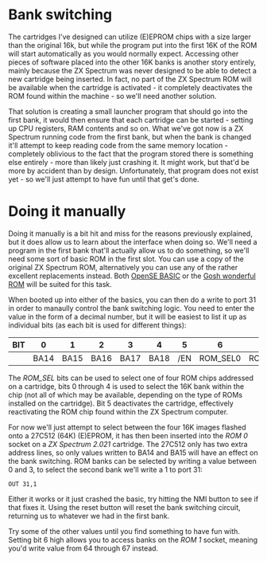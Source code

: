 # Bank switching
The cartridges I've designed can utilize (E)EPROM chips with a size larger than the original 16k, but while the program put into the first 16K of the ROM will start automatically as you would normally expect. Accessing other pieces of software placed into the other 16K banks is another story entirely, mainly because the ZX Spectrum was never designed to be able to detect a new cartridge being inserted. In fact, no part of the ZX Spectrum ROM will be available when the cartridge is activated - it completely deactivates the ROM found within the machine - so we'll need another solution.

That solution is creating a small launcher program that should go into the first bank, it would then ensure that each cartridge can be started - setting up CPU registers, RAM contents and so on. What we've got now is a ZX Spectrum running code from the first bank, but when the bank is changed it'll attempt to keep reading code from the same memory location - completely oblivious to the fact that the program stored there is something else entirely - more than likely just crashing it. It might work, but that'd be more by accident than by design. Unfortunately, that program does not exist yet - so we'll just attempt to have fun until that get's done.

# Doing it manually
Doing it manually is a bit hit and miss for the reasons previously explained, but it does allow us to learn about the interface when doing so. We'll need a program in the first bank that'll actually allow us to do something, so we'll need some sort of basic ROM in the first slot. You can use a copy of the original ZX Spectrum ROM, alternatively you can use any of the rather excellent replacements instead. Both [OpenSE BASIC](https://sourceforge.net/projects/sebasic/) or the [Gosh wonderful ROM](https://k1.spdns.de/Vintage/Sinclair/82/Sinclair%20ZX%20Spectrum/ROMs/gw03%20'gosh%2C%20wonderful'%20(Geoff%20Wearmouth)/gw03%20info.htm) will be suited for this task.

When booted up into either of the basics, you can then do a write to port 31 in order to manaully control the bank switching logic. You need to enter the value in the form of a decimal number, but it will be easiest to list it up as individual bits (as each bit is used for different things):

| BIT |    0 |    1 |    2 |    3 |    4 |    5 |        6 |        7 |
| --- | ---- | ---- | ---- | ---- | ---- | ---- | -------- | -------- |
|     | BA14 | BA15 | BA16 | BA17 | BA18 |  /EN | ROM_SEL0 | ROM_SEL1 |

The *ROM_SEL* bits can be used to select one of four ROM chips addressed on a cartridge, bits 0 through 4 is used to select the 16K bank within the chip (not all of which may be available, depending on the type of ROMs installed on the cartridge). Bit 5 deactivates the cartridge, effectively reactivating the ROM chip found within the ZX Spectrum computer.

For now we'll just attempt to select between the four 16K images flashed onto a 27C512 (64K) (E)EPROM, it has then been inserted into the *ROM 0* socket on a *ZX Spectrum 2.021* cartridge. The 27C512 only has two extra address lines, so only values written to BA14 and BA15 will have an effect on the bank switching. ROM banks can be selected by writing a value between 0 and 3, to select the second bank we'll write a 1 to port 31:
```
OUT 31,1
```
Either it works or it just crashed the basic, try hitting the NMI button to see if that fixes it. Using the reset button will reset the bank switching circuit, returning us to whatever we had in the first bank.

Try some of the other values until you find something to have fun with. Setting bit 6 high allows you to access banks on the *ROM 1* socket, meaning you'd write value from 64 through 67 instead.